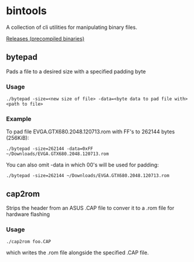 bintools
===
A collection of cli utilities for manipulating binary files.

[Releases (precompiled binaries)](https://github.com/jfoster/bintools/releases)

## bytepad

Pads a file to a desired size with a specified padding byte

### Usage

```
./bytepad -size=<new size of file> -data=<byte data to pad file with> <path to file>
```

### Example

To pad file EVGA.GTX680.2048.120713.rom with FF's to 262144 bytes (256KiB):
```
./bytepad -size=262144 -data=0xFF ~/Downloads/EVGA.GTX680.2048.120713.rom
```

You can also omit -data in which 00's will be used for padding:
```
./bytepad -size=262144 ~/Downloads/EVGA.GTX680.2048.120713.rom
```

## cap2rom

Strips the header from an ASUS .CAP file to conver it to a .rom file for hardware flashing

### Usage

```
./cap2rom foo.CAP
```

which writes the .rom file alongside the specified .CAP file.
